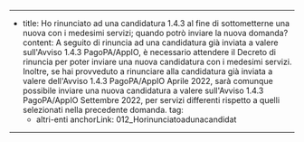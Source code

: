 ---
  - title: Ho rinunciato ad una candidatura 1.4.3 al fine di sottometterne una nuova con i medesimi servizi; quando potrò inviare la nuova domanda?
    content: A seguito di rinuncia ad una candidatura già inviata a valere sull'Avviso 1.4.3 PagoPA/AppIO, è necessario attendere il Decreto di rinuncia per poter inviare una nuova candidatura con i medesimi servizi. Inoltre, se hai provveduto a rinunciare alla candidatura già inviata a valere dell'Avviso 1.4.3 PagoPA/AppIO Aprile 2022, sarà comunque possibile inviare una nuova candidatura a valere sull'Avviso 1.4.3 PagoPA/AppIO Settembre 2022, per servizi differenti rispetto a quelli selezionati nella precedente domanda.
    tag:
      - altri-enti
    anchorLink: 012_Horinunciatoadunacandidat
---